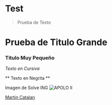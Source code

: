 # Test
>Prueba de Texto

# Prueba de Titulo Grande
### Titulo Muy Pequeño

*Texto en Cursiva*

** Texto en Negrita **

Imagen de Solve ING
![APOLO II](http://3.bp.blogspot.com/-Tem2lLcQSf0/VQdUy1pf6fI/AAAAAAAAAJk/n34vXt7krAQ/s1600/apolo-II.jpg)

[Martin Catalan](www.martincatalan.tk)

